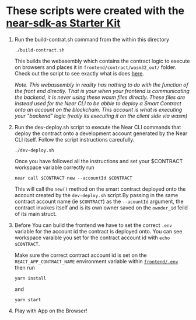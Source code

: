 # These scripts were created with the [near-sdk-as Starter Kit](https://github.com/Learn-NEAR/starter--near-sdk-as)

1. Run the build-contrat.sh command from the within this directory

    `./build-contract.sh`

    This builds the webasembly which contains the contract logic to execute on browsers and places it in `frontend/contract/wasm32_out/` folder. Check out the script to see exactly what is does [here](../../Contract/build.sh).

    *Note. This webassembly in reality has nothing to do with the function of the front end directly. That is your when your frontend is communicating the backend, it is never using these wasm files directly. These files are instead used for the Near CLI to be abble to deploy a Smart Contract onto an account on the blockchain. This account is what is executing your "backend" logic (really its executing it on the client side via wasm)*

2. Run the dev-deploy.sh script to execute the Near CLI commands that deploy the contract onto a development account generated by the Near CLI itself. Follow the script instructions careufully.

    `./dev-deploy.sh`

    Once you have followed all the instructions and set your $CONTRACT workspace variable correctly run

    `near call $CONTRACT new --accountId $CONTRACT`

    This will call the `new()` method on the smart contract deployed onto the account created by the `dev-deploy.sh` script.By passing in the same contract account name (ie `$CONTRACT`) as the `--acountId` argument, the contract invokes itself and is its own owner saved on the `ownder_id` feild of its main struct.

3. Before You can build the frontend we have to set the correct `.env` variable for the account id the contract is deployed onto. You can see workspace varaible you set for the contract account id with `echo $CONTRACT`.

    Make sure the correct contract account id is set on the `REACT_APP_CONTRACT_NAME` environment variable within [`frontend/.env`](../.env) then run
  
    `yarn install`

    and

    `yarn start`

4. Play with App on the Browser!
